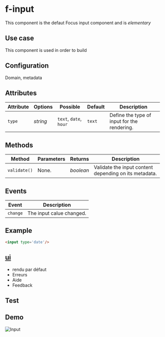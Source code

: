 # f-input

This component is the defaut Focus input component and is _elementary_

## Use case

This component is used in order to build
## Configuration

Domain, metadata

## Attributes

Attribute     | Options     | Possible               | Default       | Description
---           | ---         | ---                    | ---           | ---
`type`        | *string*    | `text`, `date`, `hour` | `text`        | Define the type of input for the rendering.

## Methods

Method         | Parameters   | Returns      | Description
---            | ---          | ---          | ---
`validate()`   | None.        | *boolean*    | Validate the input content depending on its metadata.

## Events

Event         | Description
---           | ---
`change`      | The input calue changed.

## Example
```html
<input type='date'/>
```

## [ui](https://pierr.github.io/f-input/)

- rendu par défaut
- Erreurs
- Aide
- Feedback

## Test

## Demo
![Input](http://images.ientrymail.com/webpronews/article_pics/html-speech-input.jpg)


